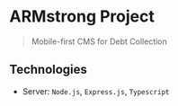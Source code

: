 # ARMstrong Project

> Mobile-first CMS for Debt Collection

## Technologies

- Server: `Node.js`, `Express.js`, `Typescript`
